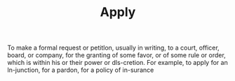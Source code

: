 ---
title: Apply
letter: A
permalink: "/definitions/bld-apply.html"
body: 1. To make a formal request or petitlon, usually in writing, to a court, officer,
  board, or company, for the granting of some favor, or of some rule or order, which
  is within his or their power or dls-cretion. For example, to apply for an ln-junction,
  for a pardon, for a policy of in-surance
published_at: '2018-07-07'
source: Black's Law Dictionary 2nd Ed (1910)
layout: post
---